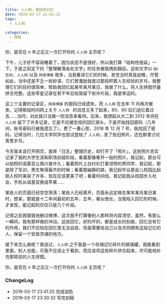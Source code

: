```yaml
---
title: 人人网，曾经的记忆
date: 2019-03-17 22:41:22
tags:
  - 人人网
  
categories:
  - 随笔
---
```


你，是否在 n 年之后又一次打开你的 `人人网` 主页呢？

<!--more-->

下午，儿子好不容易睡着了，因为状态不是很好，所以我打算「结构性拖延」一下，于是之前定下的「整理散落各处文字」的任务被我拽到跟前。这些文字以 `QQ 空间`、`人人网` 以及 `网易博客` 居多，当我重读它们的时候，发觉当时真是幼稚，尽管如此，当中还是不乏一些妙语，它们曾激励我度过那段积累人生经验的岁月。我整理它们的目的很简单，帮助我回忆起某年某月某日，我做了什么，将人生拼图尽量拼合完整。这些零星记录在若干年后给我留下些许片段，我是幸运的。

这三个主要的记录区，`网易博客` 的密码已经遗失，而 `人人网`  在去年 11 月再次被卖，记得那段时间网上关于 `人人网 ` 的消息又多了起来，80、90 后们追忆着过去……当时，对此我只当做一则消息来看待。后来，我想起从大二到 2012 年间在 `人人网` 留下了许多记录，它是不应被忽视的回忆源头，于是开始找回密码（几年间，账号密码已被我遗忘了）。费了一番心思，2018 年 12 月 7 号，我找回了密码，记得当时，几位大学同学也尝试登陆了 `人人网`，发了些旧照片，还在群里讨论青葱岁月。 

今天我本该打开网页，直奔「日志」整理历史，却打开了「照片」，这些照片忠实记录了我的大学生涯和职场初级阶段，看着那像晕开一般的照片，我记起，那台可以拍照的诺基亚让我兴奋许久；看着照片上白衬衫打着领带的男同学，我记起，那是除了军训，男生聚得最齐的时候；看着那幽静的路，我记起毕业那会儿校园比起刚入校时美丽了许多，现在应该更美了吧；看着时间线，我记起我从校园步入社会，手机从诺基亚换成苹果……

某些人的页面已经空空荡荡；某些人已经离开，页面永远定格在某年某月某日某时，想来，那就是十二年间最初的五年，五年，看似很长，当我陷入回忆的时候，才发现，能记起的仅仅只是几个片段。

记得之前我狠狠地删过微博，这次我不打算像别人那样将内容清空，虽然，有那么一瞬间，我有那样做的冲动。这些回忆，好的坏的，都是成长的刻痕，回忆总有它的作用，我们不应陷在回忆里无法自拔，但是需要给自己以及共同拥有这段记忆的人，保留一个安放灵魂的地方。

接下来怎么做呢？我说过，`人人网` 之于我是一个存储记忆碎片的玻璃罐，我能看到里面，别人也能，可我不应该止于看到，而应该将这些碎片拼合起来，尽可能地补充那斑驳的人生拼图。

你，是否在 n 年之后又一次打开你的 `人人网` 主页呢？

### ChangeLog
- 2019-03-17 23:41:25 完成润色
- 2019-03-17 23:30:32 写完初稿